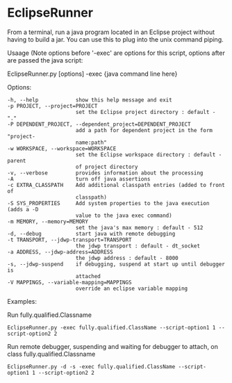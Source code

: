 EclipseRunner
=============

From a terminal, run a java program located in an Eclipse project without having 
to build a jar.  You can use this to plug into the unix command piping.


  Usaage (Note options before '-exec' are options for this script, options after 
  are passed the java script:
  
  EclipseRunner.py [options] -exec {java command line here}

  Options:
  
    -h, --help            show this help message and exit
    -p PROJECT, --project=PROJECT
                          set the Eclipse project directory : default - "."
    -P DEPENDENT_PROJECT, --dependent_project=DEPENDENT_PROJECT
                          add a path for dependent project in the form "project-
                          name:path"
    -w WORKSPACE, --workspace=WORKSPACE
                          set the Eclipse workspace directory : default - parent
                          of project directory
    -v, --verbose         provides information about the processing
    -A                    turn off java assertions
    -c EXTRA_CLASSPATH    Add additional classpath entries (added to front of
                          classpath)
    -S SYS_PROPERTIES     Add system properties to the java execution (adds a -D
                          value to the java exec command)
    -m MEMORY, --memory=MEMORY
                          set the java's max memory : default - 512
    -d, --debug           start java with remote debugging
    -t TRANSPORT, --jdwp-transport=TRANSPORT
                          the jdwp transport : default - dt_socket
    -a ADDRESS, --jdwp-address=ADDRESS
                          the jdwp address : default - 8000
    -s, --jdwp-suspend    if debugging, suspend at start up until debugger is
                          attached
    -V MAPPINGS, --variable-mapping=MAPPINGS
                          override an eclipse variable mapping

  
  Examples: 
  
  Run fully.qualified.Classname
  
    EclipseRunner.py -exec fully.qualified.ClassName --script-option1 1 --script-option2 2
    
  Run remote debugger, suspending and waiting for debugger to attach, on class fully.qualified.Classname

    EclipseRunner.py -d -s -exec fully.qualified.ClassName --script-option1 1 --script-option2 2
    
  

